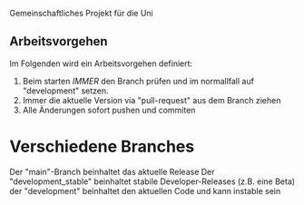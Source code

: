Gemeinschaftliches Projekt für die Uni

## Arbeitsvorgehen
Im Folgenden wird ein Arbeitsvorgehen definiert:
1. Beim starten *IMMER* den Branch prüfen und im normallfall auf "development" setzen.
2. Immer die aktuelle Version via "pull-request" aus dem Branch ziehen
3. Alle Änderungen sofort pushen und commiten

# Verschiedene Branches
Der "main"-Branch beinhaltet das aktuelle Release
Der "development_stable" beinhaltet stabile Developer-Releases (z.B. eine Beta)
der "development" beinhaltet den aktuellen Code und kann instable sein
